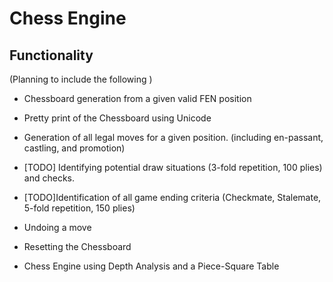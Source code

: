 # Chess Engine

## Functionality
(Planning to include the following )

* Chessboard generation from a given valid FEN position
* Pretty print of the Chessboard using Unicode
* Generation of all legal moves for a given position. (including en-passant, castling, and promotion)

* [TODO] Identifying potential draw situations (3-fold repetition, 100 plies) and checks.
* [TODO]Identification of all game ending criteria (Checkmate, Stalemate, 5-fold repetition, 150 plies)
* Undoing a move
* Resetting the Chessboard
* Chess Engine using Depth Analysis and a Piece-Square Table

